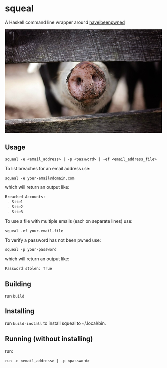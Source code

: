 # squeal

A Haskell command line wrapper around [haveibeenpwned](https://haveibeenpwned.com/)

![squeal](squeal.jpg)

## Usage

```
squeal -e <email_address> | -p <password> | -ef <email_address_file>
```

To list breaches for an email address use:

```
squeal -e your-email@domain.com
```

which will return an output like:

```
Breached Accounts:
 - Site1
 - Site2
 - Site3
```

To use a file with multiple emails (each on separate lines) use:

```
squeal -ef your-email-file
```

To verify a password has not been pwned use:


```
squeal -p your-password
```

which will return an output like:

```
Password stolen: True
```

## Building

run `build`

## Installing

run `build-install` to install squeal to ~/.local/bin.

## Running (without installing)

run:

```
run -e <email_address> | -p <password>
```
